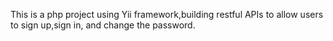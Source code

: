 This is a php project using Yii framework,building  restful APIs to allow users to sign up,sign in,
and change the password.